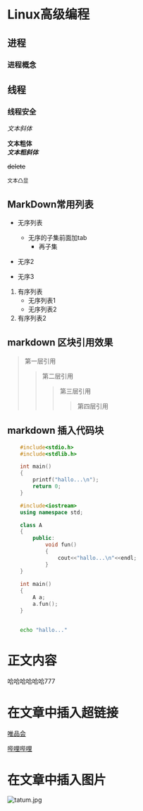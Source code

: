 # Linux高级编程
## 进程
### 进程概念

## 线程
### 线程安全

*文本斜体*

**文本粗体**</br>
***文本粗斜体***</br>

~~delete~~

``文本凸显``

## MarkDown常用列表

* 无序列表
	* 无序的子集前面加tab
		* 再子集
* 无序2

* 无序3

1. 有序列表
	* 无序列表1
	* 无序列表2
2. 有序列表2

## markdown 区块引用效果

> 第一层引用
>> 第二层引用
>>> 第三层引用
>>>> 第四层引用

## markdown 插入代码块

```c
	#include<stdio.h>
	#include<stdlib.h>

	int main()
	{
		printf("hallo...\n");
		return 0;
	}
```

```cpp
	#include<iostream>
	using namespace std;

	class A
	{
		public:
			void fun()
			{
				cout<<"hallo...\n"<<endl;
			}	
	}
	
	int main()
	{
		A a;
		a.fun();
	}
	

```

```bash
	echo "hallo..."
```
# 正文内容

哈哈哈哈哈哈777

# 在文章中插入超链接

[唯品会](https://www.vip.com "跳转唯品会")

[哔哩哔哩](https://www.bilibili.com "b站")


# 在文章中插入图片

![tatum.jpg](https://s2.loli.net/2022/01/19/LqmrM9udiKWR34D.jpg)
